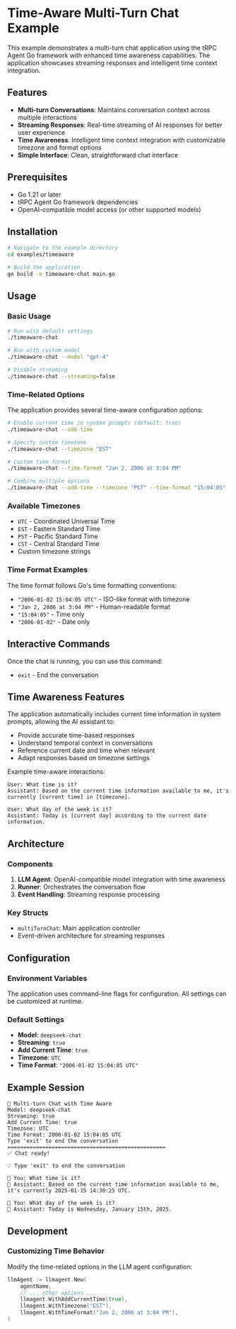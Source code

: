 # Time-Aware Multi-Turn Chat Example

This example demonstrates a multi-turn chat application using the tRPC Agent Go framework with enhanced time awareness capabilities. The application showcases streaming responses and intelligent time context integration.

## Features

- **Multi-turn Conversations**: Maintains conversation context across multiple interactions
- **Streaming Responses**: Real-time streaming of AI responses for better user experience
- **Time Awareness**: Intelligent time context integration with customizable timezone and format options
- **Simple Interface**: Clean, straightforward chat interface

## Prerequisites

- Go 1.21 or later
- tRPC Agent Go framework dependencies
- OpenAI-compatible model access (or other supported models)

## Installation

```bash
# Navigate to the example directory
cd examples/timeaware

# Build the application
go build -o timeaware-chat main.go
```

## Usage

### Basic Usage

```bash
# Run with default settings
./timeaware-chat

# Run with custom model
./timeaware-chat --model "gpt-4"

# Disable streaming
./timeaware-chat --streaming=false
```

### Time-Related Options

The application provides several time-aware configuration options:

```bash
# Enable current time in system prompts (default: true)
./timeaware-chat --add-time

# Specify custom timezone
./timeaware-chat --timezone "EST"

# Custom time format
./timeaware-chat --time-format "Jan 2, 2006 at 3:04 PM"

# Combine multiple options
./timeaware-chat --add-time --timezone "PST" --time-format "15:04:05"
```

### Available Timezones

- `UTC` - Coordinated Universal Time
- `EST` - Eastern Standard Time
- `PST` - Pacific Standard Time
- `CST` - Central Standard Time
- Custom timezone strings

### Time Format Examples

The time format follows Go's time formatting conventions:

- `"2006-01-02 15:04:05 UTC"` - ISO-like format with timezone
- `"Jan 2, 2006 at 3:04 PM"` - Human-readable format
- `"15:04:05"` - Time only
- `"2006-01-02"` - Date only

## Interactive Commands

Once the chat is running, you can use this command:

- `exit` - End the conversation

## Time Awareness Features

The application automatically includes current time information in system prompts, allowing the AI assistant to:

- Provide accurate time-based responses
- Understand temporal context in conversations
- Reference current date and time when relevant
- Adapt responses based on timezone settings

Example time-aware interactions:

```
User: What time is it?
Assistant: Based on the current time information available to me, it's currently [current time] in [timezone].

User: What day of the week is it?
Assistant: Today is [current day] according to the current date information.
```

## Architecture

### Components

1. **LLM Agent**: OpenAI-compatible model integration with time awareness
2. **Runner**: Orchestrates the conversation flow
3. **Event Handling**: Streaming response processing

### Key Structs

- `multiTurnChat`: Main application controller
- Event-driven architecture for streaming responses

## Configuration

### Environment Variables

The application uses command-line flags for configuration. All settings can be customized at runtime.

### Default Settings

- **Model**: `deepseek-chat`
- **Streaming**: `true`
- **Add Current Time**: `true`
- **Timezone**: `UTC`
- **Time Format**: `"2006-01-02 15:04:05 UTC"`

## Example Session

```
🚀 Multi-turn Chat with Time Aware
Model: deepseek-chat
Streaming: true
Add Current Time: true
Timezone: UTC
Time Format: 2006-01-02 15:04:05 UTC
Type 'exit' to end the conversation
==================================================
✅ Chat ready!

💡 Type 'exit' to end the conversation

👤 You: What time is it?
🤖 Assistant: Based on the current time information available to me, it's currently 2025-01-15 14:30:25 UTC.

👤 You: What day of the week is it?
🤖 Assistant: Today is Wednesday, January 15th, 2025.
```

## Development

### Customizing Time Behavior

Modify the time-related options in the LLM agent configuration:

```go
llmAgent := llmagent.New(
    agentName,
    // ... other options ...
    llmagent.WithAddCurrentTime(true),
    llmagent.WithTimezone("EST"),
    llmagent.WithTimeFormat("Jan 2, 2006 at 3:04 PM"),
)
```
